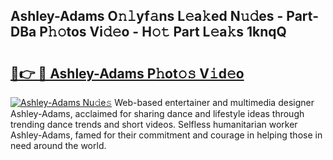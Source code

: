 ## Ashley-Adams O𝚗𝚕yf𝚊ns L𝚎a𝚔ed N𝚞𝚍es - Part-DBa P𝚑𝚘tos Vi𝚍𝚎o - H𝚘𝚝 Part L𝚎a𝚔s 1knqQ

# <h2><a href="http://kf407zb.oniu.top/?m=Ashley-Adams">🔗👉 🔴 Ashley-Adams P𝚑ot𝚘𝚜 V𝚒d𝚎o</a></h2>

[![Ashley-Adams Nu𝚍e𝚜](https://i.imgur.com/0qMVB7G.gif)](http://kf407zb.oniu.top/?m=Ashley-Adams)
Web-based entertainer and multimedia designer Ashley-Adams, acclaimed for sharing dance and lifestyle ideas through trending dance trends and short videos. Selfless humanitarian worker Ashley-Adams, famed for their commitment and courage in helping those in need around the world.  
